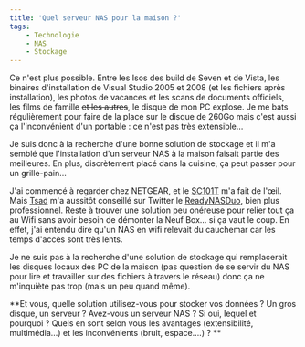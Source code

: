 ```yaml
---
title: 'Quel serveur NAS pour la maison ?'
tags:
    - Technologie
    - NAS
    - Stockage
---
```


Ce n'est plus possible. Entre les Isos des build de Seven et de Vista, les binaires d'installation de Visual Studio 2005 et 2008 (et les fichiers après installation), les photos de vacances et les scans de documents officiels, les films de famille <span style="text-decoration: line-through">et les autres</span>, le disque de mon PC explose. Je me bats régulièrement pour faire de la place sur le disque de 260Go mais c'est aussi ça l'inconvénient d'un portable&nbsp;: ce n'est pas très extensible…

Je suis donc à la recherche d'une bonne solution de stockage et il m'a semblé que l'installation d'un serveur NAS à la maison faisait partie des meilleures. En plus, discrètement placé dans la cuisine, ça peut passer pour un grille-pain…

J'ai commencé à regarder chez NETGEAR, et le [SC101T](http://www.netgear.com/Products/Storage/NetworkStorage/SC101T.aspx) m'a fait de l'œil. Mais [Tsad](https://twitter.com/tsad) m'a aussitôt conseillé sur Twitter le [ReadyNASDuo](http://www.netgear.com/Products/Storage/ReadyNASDuo/RND2110.aspx), bien plus professionnel. Reste à trouver une solution peu onéreuse pour relier tout ça au Wifi sans avoir besoin de démonter la Neuf Box… si ça vaut le coup. En effet, j'ai entendu dire qu'un NAS en wifi relevait du cauchemar car les temps d'accès sont très lents.

Je ne suis pas à la recherche d'une solution de stockage qui remplacerait les disques locaux des PC de la maison (pas question de se servir du NAS pour lire et travailler sur des fichiers à travers le réseau) donc ça ne m'inquiète pas trop (mais un peu quand même).

**Et vous, quelle solution utilisez-vous pour stocker vos données&nbsp;? Un gros disque, un serveur&nbsp;?
Avez-vous un serveur NAS&nbsp;? Si oui, lequel et pourquoi&nbsp;? Quels en sont selon vous les avantages (extensibilité, multimédia…) et les inconvénients (bruit, espace….)&nbsp;?
**
